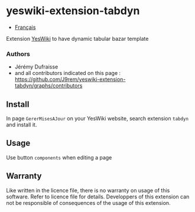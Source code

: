 # yeswiki-extension-tabdyn

 - [Français](LISEZMOI.md)

Extension [YesWiki](https://yeswiki.net/) to have dynamic tabular bazar template

### Authors

 - Jérémy Dufraisse
 - and all contributors indicated on this page : <https://github.com/J9rem/yeswiki-extension-tabdyn/graphs/contributors>

## Install

In page `GererMisesAJour` on your YesWiki website, search extension `tabdyn` and install it.

## Usage

Use button `components` when editing a page

## Warranty

Like written in the licence file, there is no warranty on usage of this software. Refer to licence file for details.
Developpers of this extension can not be responsible of consequences of the usage of this extension.
